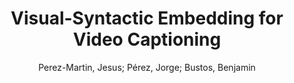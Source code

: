 ---
paperId: 13
author: Perez-Martin, Jesus; Pérez, Jorge; Bustos, Benjamin
publicationauthor: Perez-Martin, J. et al.
title: Visual-Syntactic Embedding for Video Captioning
pdf: 13_CameraReady_13.pdf
poster: 13_poster_13.png
pitch: https://youtu.be/2bi1mDWb5lc
type: Oral
topic: Video + Language
category: Extended Abstract
link: https://doi.org/10.52591/lxai202106259
conference: cvpr
year: 2021
tags: cvpr-2021-ea
location: Virtual
---
